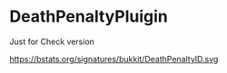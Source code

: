 # DeathPenaltyPluigin
Just for Check version

https://bstats.org/signatures/bukkit/DeathPenaltyID.svg
